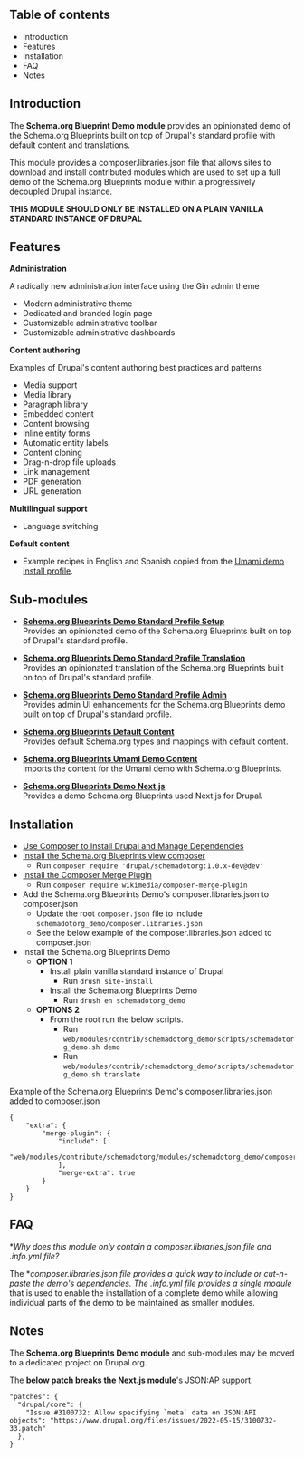 Table of contents
-----------------

* Introduction
* Features
* Installation
* FAQ
* Notes


Introduction
------------

The **Schema.org Blueprint Demo module** provides an opinionated demo of the 
Schema.org Blueprints built on top of Drupal's standard profile with default 
content and translations.

This module provides a composer.libraries.json file that allows sites to 
download and install contributed modules which are used to set up a full demo 
of the Schema.org Blueprints module within a progressively decoupled 
Drupal instance.

**THIS MODULE SHOULD ONLY BE INSTALLED ON A PLAIN VANILLA STANDARD
INSTANCE OF DRUPAL**


Features
--------

**Administration**  

A radically new administration interface using the Gin admin theme

- Modern administrative theme
- Dedicated and branded login page 
- Customizable administrative toolbar
- Customizable administrative dashboards

**Content authoring**  

Examples of Drupal's content authoring best practices and patterns

- Media support
- Media library
- Paragraph library
- Embedded content
- Content browsing
- Inline entity forms
- Automatic entity labels
- Content cloning
- Drag-n-drop file uploads
- Link management
- PDF generation
- URL generation

**Multilingual support**  

- Language switching

**Default content**  

- Example recipes in English and Spanish copied from the 
  [Umami demo install profile](https://www.drupal.org/docs/umami-drupal-demonstration-installation-profile).


Sub-modules
-----------

- **[Schema.org Blueprints Demo Standard Profile Setup](https://git.drupalcode.org/project/schemadotorg/-/tree/1.0.x/modules/schemadotorg_demo/modules/schemadotorg_demo_standard)**  
  Provides an opinionated demo of the Schema.org Blueprints built on top of Drupal's standard profile.

- **[Schema.org Blueprints Demo Standard Profile Translation](https://git.drupalcode.org/project/schemadotorg/-/tree/1.0.x/modules/schemadotorg_demo/modules/schemadotorg_demo_standardard_translation)**  
  Provides an opinionated translation of the Schema.org Blueprints built on top of Drupal's standard profile.

- **[Schema.org Blueprints Demo Standard Profile Admin](https://git.drupalcode.org/project/schemadotorg/-/tree/1.0.x/modules/schemadotorg_demo/modules/schemadotorg_demo_standard_admin)**  
  Provides admin UI enhancements for the Schema.org Blueprints demo built on top of Drupal's standard profile.

- **[Schema.org Blueprints Default Content](https://git.drupalcode.org/project/schemadotorg/-/tree/1.0.x/modules/schemadotorg_demo/modules/schemadotorg_demo_default_content)**  
  Provides default Schema.org types and mappings with default content.

- **[Schema.org Blueprints Umami Demo Content](https://git.drupalcode.org/project/schemadotorg/-/tree/1.0.x/modules/schemadotorg_demo/modules/schemadotorg_demo_umami_content)**  
  Imports the content for the Umami demo with Schema.org Blueprints.

- **[Schema.org Blueprints Demo Next.js](https://git.drupalcode.org/project/schemadotorg/-/tree/1.0.x/modules/schemadotorg_demo/modules/schemadotorg_demo_next)**  
  Provides a demo Schema.org Blueprints used Next.js for Drupal.



Installation
------------

- [Use Composer to Install Drupal and Manage Dependencies](https://www.drupal.org/docs/develop/using-composer/manage-dependencies)
- [Install the Schema.org Blueprints view composer](https://www.drupal.org/project/schemadotorg/releases/1.0.x-dev)
  - Run `composer require 'drupal/schemadotorg:1.0.x-dev@dev'`
- [Install the Composer Merge Plugin](https://github.com/wikimedia/composer-merge-plugin)
  - Run `composer require wikimedia/composer-merge-plugin`
- Add the Schema.org Blueprints Demo's composer.libraries.json to composer.json
  - Update the root `composer.json` file to include `schemadotorg_demo/composer.libraries.json`
  - See the below example of the composer.libraries.json added to composer.json
- Install the Schema.org Blueprints Demo
  - **OPTION 1**
    - Install plain vanilla standard instance of Drupal
      - Run `drush site-install`
    - Install the Schema.org Blueprints Demo
      - Run `drush en schemadotorg_demo`
  - **OPTIONS 2**
    - From the root run the below scripts.
      - Run `web/modules/contrib/schemadotorg_demo/scripts/schemadotorg_demo.sh demo`
      - Run `web/modules/contrib/schemadotorg_demo/scripts/schemadotorg_demo.sh translate`

Example of the Schema.org Blueprints Demo's composer.libraries.json added to composer.json

    {
        "extra": {
            "merge-plugin": {
                "include": [
                    "web/modules/contribute/schemadotorg/modules/schemadotorg_demo/composer.libraries.json",
                ],
                "merge-extra": true
            }
        }
    }


FAQ
---

**Why does this module only contain a composer.libraries.json file and *.info.yml file?**

The **composer.libraries.json file provides a quick way to include or cut-n-paste
the demo's dependencies. The *.info.yml file provides a single module** that is 
used to enable the installation of a complete demo while allowing individual 
parts of the demo to be maintained as smaller modules.


Notes
-----

The **Schema.org Blueprints Demo module** and sub-modules may be moved to a 
dedicated project on Drupal.org.

The **below patch breaks the Next.js module**'s JSON:AP support.

    "patches": {
      "drupal/core": {
        "Issue #3100732: Allow specifying `meta` data on JSON:API objects": "https://www.drupal.org/files/issues/2022-05-15/3100732-33.patch"
      },
    }
